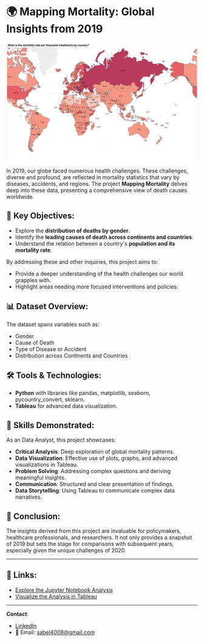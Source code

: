 # 🌍 Mapping Mortality: Global Insights from 2019

![Banner Image](Captura%20de%20pantalla%202023-08-14%20a%20la(s)%2020.07.28.png)  <!-- Banner image showcasing a key plot from the analysis. -->

In 2019, our globe faced numerous health challenges. These challenges, diverse and profound, are reflected in mortality statistics that vary by diseases, accidents, and regions. The project **Mapping Mortality** delves deep into these data, presenting a comprehensive view of death causes worldwide.

## 🎯 Key Objectives:
- Explore the **distribution of deaths by gender**.
- Identify the **leading causes of death across continents and countries**.
- Understand the relation between a country's **population and its mortality rate**.

By addressing these and other inquiries, this project aims to:
- Provide a deeper understanding of the health challenges our world grapples with.
- Highlight areas needing more focused interventions and policies.

## 📊 Dataset Overview:
The dataset spans variables such as:
- Gender
- Cause of Death
- Type of Disease or Accident
- Distribution across Continents and Countries

## 🛠️ Tools & Technologies:
- **Python** with libraries like pandas, matplotlib, seaborn, pycountry_convert, sklearn.
- **Tableau** for advanced data visualization.

## 💼 Skills Demonstrated:
As an Data Analyst, this project showcases:
- **Critical Analysis**: Deep exploration of global mortality patterns.
- **Data Visualization**: Effective use of plots, graphs, and advanced visualizations in Tableau.
- **Problem Solving**: Addressing complex questions and deriving meaningful insights.
- **Communication**: Structured and clear presentation of findings.
- **Data Storytelling**: Using Tableau to communicate complex data narratives.

## 📌 Conclusion:
The insights derived from this project are invaluable for policymakers, healthcare professionals, and researchers. It not only provides a snapshot of 2019 but sets the stage for comparisons with subsequent years, especially given the unique challenges of 2020.

---

## 🔗 Links:
- [Explore the Jupyter Notebook Analysis](https://github.com/ivanozono/Mortality2019_DataAnalyst/blob/a74d63f91359388969592897446b94080b7c561d/Mortality_Data_Analysis.ipynb)
- [Visualize the Analysis in Tableau](https://public.tableau.com/app/profile/ivan.ozono/viz/MortalityAnalysisVisualization2019/Dashboard1?publish=yes)

---

**Contact**: 
- [LinkedIn](www.linkedin.com/in/ivan-ozono)
- 📧 Email: sabel4008@gmail.com



